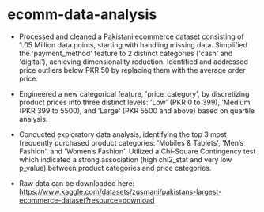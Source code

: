 # ecomm-data-analysis

* Processed and cleaned a Pakistani ecommerce dataset consisting of 1.05 Million data points, starting with handling missing data. Simplified the 'payment_method' feature to 2 distinct categories ('cash' and 'digital'), achieving dimensionality reduction. Identified and addressed price outliers below PKR 50 by replacing them with the average order price.
* Engineered a new categorical feature, 'price_category', by discretizing product prices into three distinct levels: 'Low' (PKR 0 to 399), 'Medium' (PKR 399 to 5500), and 'Large' (PKR 5500 and above) based on quartile analysis.
* Conducted exploratory data analysis, identifying the top 3 most frequently purchased product categories: 'Mobiles & Tablets', 'Men’s Fashion', and 'Women’s Fashion'. Utilized a Chi-Square Contingency test which indicated a strong association (high chi2_stat and very low p_value) between product categories and price categories.

* Raw data can be downloaded here: https://www.kaggle.com/datasets/zusmani/pakistans-largest-ecommerce-dataset?resource=download
